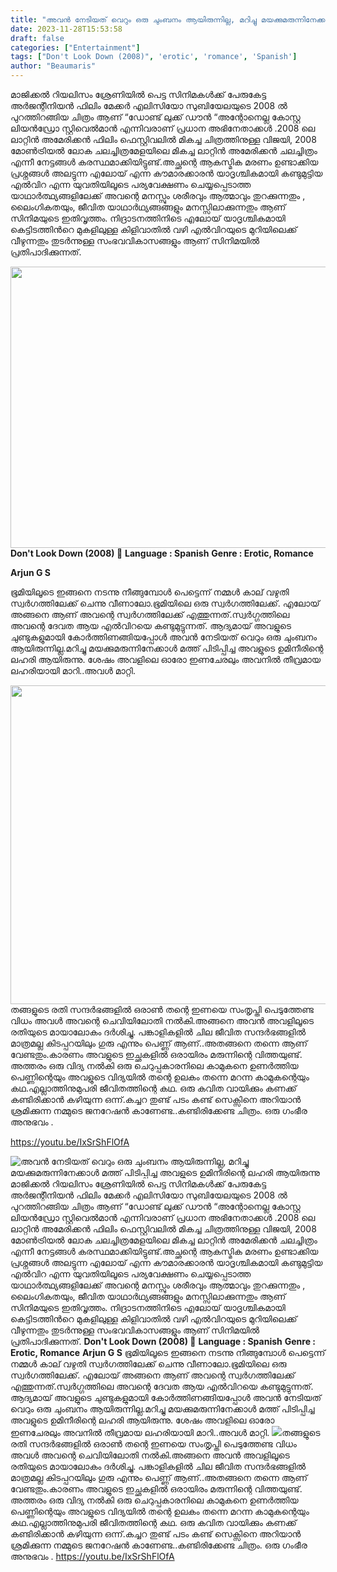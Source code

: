 ```yaml
---
title: "അവൻ നേടിയത് വെറും ഒരു ചുംബനം ആയിരുന്നില്ല, മറിച്ചു മയക്കുമരുന്നിനേക്കാൾ മത്ത് പിടിപ്പിച്ച അവളുടെ ഉമിനീരിന്റെ ലഹരി ആയിരുന്നു"
date: 2023-11-28T15:53:58
draft: false
categories: ["Entertainment"]
tags: ["Don't Look Down (2008)", 'erotic', 'romance', 'Spanish']
author: "Beaumaris"
---
```


മാജിക്കൽ റിയലിസം ശ്രേണിയിൽ പെട്ട സിനിമകൾക്ക് പേരുകേട്ട അർജന്റീനിയൻ ഫിലിം മേക്കർ എലിസിയോ സുബിയേലയുടെ 2008 ൽ പുറത്തിറങ്ങിയ ചിത്രം ആണ് “ഡോണ്ട് ലുക്ക് ഡൗൻ “അന്റോനെല്ല കോസ്റ്റ ലിയൻഡ്രോ സ്റ്റിവെൽമാൻ എന്നിവരാണ് പ്രധാന അഭിനേതാക്കൾ .2008 ലെ ലാറ്റിൻ അമേരിക്കൻ ഫിലിം ഫെസ്റ്റിവലിൽ മികച്ച ചിത്രത്തിനുള്ള വിജയി, 2008 മോൺ‌ട്രിയൽ‌ ലോക ചലച്ചിത്രമേളയിലെ മികച്ച ലാറ്റിൻ അമേരിക്കൻ‌ ചലച്ചിത്രം എന്നീ നേട്ടങ്ങൾ കരസ്ഥമാക്കിയിട്ടുണ്ട്.അച്ഛന്റെ ആകസ്മിക മരണം ഉണ്ടാക്കിയ പ്രശ്നങ്ങൾ അലട്ടുന്ന എലോയ് എന്ന കൗമാരക്കാരൻ യാദൃശ്ചികമായി കണ്ടുമുട്ടിയ എൽവിറ എന്ന യുവതിയിലൂടെ പര്യവേക്ഷണം ചെയ്യപ്പെടാത്ത യാഥാർത്ഥ്യങ്ങളിലേക്ക് അവന്റെ മനസ്സും ശരീരവും ആത്മാവും തുറക്കുന്നതും , ലൈംഗികതയും, ജീവിത യാഥാർഥ്യങ്ങങ്ങളും മനസ്സിലാക്കുന്നതും ആണ് സിനിമയുടെ ഇതിവൃത്തം. നിദ്രാടനത്തിനിടെ എലോയ് യാദൃശ്ചികമായി കെട്ടിടത്തിന്‍റെ മുകളിലുള്ള കിളിവാതില്‍ വഴി എൽവിറയുടെ മുറിയിലെക്ക് വീഴുന്നതും തുടർന്നുള്ള സംഭവവികാസങ്ങളും ആണ് സിനിമയിൽ പ്രതിപാദിക്കുന്നത്.

<strong><img class="size-full wp-image-431621 alignnone" src="https://cdn.boolokam.com/articles/2023/11/dqqddqd-1.webp" alt="" width="800" height="450" />Don't Look Down (2008) 🔞</strong>
<strong>Language : Spanish</strong>
<strong>Genre : Erotic, Romance</strong>

<strong>Arjun G S</strong>

ഭൂമിയിലൂടെ ഇങ്ങനെ നടന്നു നീങ്ങുമ്പോൾ പെട്ടെന്ന് നമ്മൾ കാല് വഴുതി സ്വർഗത്തിലേക്ക് ചെന്നു വീണാലോ.ഭൂമിയിലെ ഒരു സ്വർഗത്തിലേക്ക്. എലോയ് അങ്ങനെ ആണ് അവന്റെ സ്വർഗത്തിലേക്ക് എത്തുന്നത്.സ്വർഗ്ഗത്തിലെ അവന്റെ ദേവത ആയ എൽവിറയെ കണ്ടുമുട്ടുന്നത്. ആദ്യമായ് അവളുടെ ചുണ്ടുകളുമായി കോർത്തിണങ്ങിയപ്പോൾ അവൻ നേടിയത് വെറും ഒരു ചുംബനം ആയിരുന്നില്ല.മറിച്ചു മയക്കുമരുന്നിനേക്കാൾ മത്ത് പിടിപ്പിച്ച അവളുടെ ഉമിനീരിന്റെ ലഹരി ആയിരുന്നു. ശേഷം അവളിലെ ഓരോ ഇണചേരലും അവനിൽ തീവ്രമായ ലഹരിയായി മാറി..അവൾ മാറ്റി.

<img class="size-full wp-image-431620 aligncenter" src="https://cdn.boolokam.com/articles/2023/11/qdqddqfff.jpg" alt="" width="765" height="510" />തങ്ങളുടെ രതി സന്ദർഭങ്ങളിൽ ഒരാൺ തന്റെ ഇണയെ സംതൃപ്തി പെടുത്തേണ്ട വിധം അവൾ അവന്റെ ചെവിയിലോതി നൽകി.അങ്ങനെ അവൻ അവളിലൂടെ രതിയുടെ മായാലോകം ദർശിച്ചു.
പങ്കാളികളിൽ ചില ജീവിത സന്ദർഭങ്ങളിൽ മാത്രമല്ല കിടപ്പറയിലും ഗുരു എന്നും പെണ്ണ് ആണ്..അതങ്ങനെ തന്നെ ആണ് വേണ്ടതും.കാരണം അവളുടെ ഇച്ഛകളിൽ ഒരായിരം മരുന്നിന്റെ വിത്തയുണ്ട്.
അത്തരം ഒരു വിദ്യ നൽകി ഒരു ചെറുപ്പകാരനിലെ കാമുകനെ ഉണർത്തിയ പെണ്ണിന്റെയും അവളുടെ വിദ്യയിൽ തന്റെ ഉലകം തന്നെ മറന്ന കാമുകന്റെയും കഥ.എല്ലാത്തിനുമുപരി ജീവിതത്തിന്റെ കഥ.
ഒരു കവിത വായിക്കും കണക്ക് കണ്ടിരിക്കാൻ കഴിയുന്ന ഒന്ന്.കച്ചറ തുണ്ട് പടം കണ്ട് സെക്സിനെ അറിയാൻ ശ്രമിക്കുന്ന നമ്മുടെ ജനറേഷൻ കാണേണ്ട..കണ്ടിരിക്കേണ്ട ചിത്രം. ഒരു ഗംഭീര അനുഭവം .

https://youtu.be/IxSrShFlOfA


![അവൻ നേടിയത് വെറും ഒരു ചുംബനം ആയിരുന്നില്ല, മറിച്ചു മയക്കുമരുന്നിനേക്കാൾ മത്ത് പിടിപ്പിച്ച അവളുടെ ഉമിനീരിന്റെ ലഹരി ആയിരുന്നു](https://cdn.boolokam.com/articles/2023/11/dqqddqd-1.webp)മാജിക്കൽ റിയലിസം ശ്രേണിയിൽ പെട്ട സിനിമകൾക്ക് പേരുകേട്ട അർജന്റീനിയൻ ഫിലിം മേക്കർ എലിസിയോ സുബിയേലയുടെ 2008 ൽ പുറത്തിറങ്ങിയ ചിത്രം ആണ് “ഡോണ്ട് ലുക്ക് ഡൗൻ “അന്റോനെല്ല കോസ്റ്റ ലിയൻഡ്രോ സ്റ്റിവെൽമാൻ എന്നിവരാണ് പ്രധാന അഭിനേതാക്കൾ .2008 ലെ ലാറ്റിൻ അമേരിക്കൻ ഫിലിം ഫെസ്റ്റിവലിൽ മികച്ച ചിത്രത്തിനുള്ള വിജയി, 2008 മോൺ‌ട്രിയൽ‌ ലോക ചലച്ചിത്രമേളയിലെ മികച്ച ലാറ്റിൻ അമേരിക്കൻ‌ ചലച്ചിത്രം എന്നീ നേട്ടങ്ങൾ കരസ്ഥമാക്കിയിട്ടുണ്ട്.അച്ഛന്റെ ആകസ്മിക മരണം ഉണ്ടാക്കിയ പ്രശ്നങ്ങൾ അലട്ടുന്ന എലോയ് എന്ന കൗമാരക്കാരൻ യാദൃശ്ചികമായി കണ്ടുമുട്ടിയ എൽവിറ എന്ന യുവതിയിലൂടെ പര്യവേക്ഷണം ചെയ്യപ്പെടാത്ത യാഥാർത്ഥ്യങ്ങളിലേക്ക് അവന്റെ മനസ്സും ശരീരവും ആത്മാവും തുറക്കുന്നതും , ലൈംഗികതയും, ജീവിത യാഥാർഥ്യങ്ങങ്ങളും മനസ്സിലാക്കുന്നതും ആണ് സിനിമയുടെ ഇതിവൃത്തം. നിദ്രാടനത്തിനിടെ എലോയ് യാദൃശ്ചികമായി കെട്ടിടത്തിന്‍റെ മുകളിലുള്ള കിളിവാതില്‍ വഴി എൽവിറയുടെ മുറിയിലെക്ക് വീഴുന്നതും തുടർന്നുള്ള സംഭവവികാസങ്ങളും ആണ് സിനിമയിൽ പ്രതിപാദിക്കുന്നത്. **Don't Look Down (2008) 🔞** **Language : Spanish** **Genre : Erotic, Romance** **Arjun G S** ഭൂമിയിലൂടെ ഇങ്ങനെ നടന്നു നീങ്ങുമ്പോൾ പെട്ടെന്ന് നമ്മൾ കാല് വഴുതി സ്വർഗത്തിലേക്ക് ചെന്നു വീണാലോ.ഭൂമിയിലെ ഒരു സ്വർഗത്തിലേക്ക്. എലോയ് അങ്ങനെ ആണ് അവന്റെ സ്വർഗത്തിലേക്ക് എത്തുന്നത്.സ്വർഗ്ഗത്തിലെ അവന്റെ ദേവത ആയ എൽവിറയെ കണ്ടുമുട്ടുന്നത്. ആദ്യമായ് അവളുടെ ചുണ്ടുകളുമായി കോർത്തിണങ്ങിയപ്പോൾ അവൻ നേടിയത് വെറും ഒരു ചുംബനം ആയിരുന്നില്ല.മറിച്ചു മയക്കുമരുന്നിനേക്കാൾ മത്ത് പിടിപ്പിച്ച അവളുടെ ഉമിനീരിന്റെ ലഹരി ആയിരുന്നു. ശേഷം അവളിലെ ഓരോ ഇണചേരലും അവനിൽ തീവ്രമായ ലഹരിയായി മാറി..അവൾ മാറ്റി. ![](https://cdn.boolokam.com/articles/2023/11/qdqddqfff.jpg)തങ്ങളുടെ രതി സന്ദർഭങ്ങളിൽ ഒരാൺ തന്റെ ഇണയെ സംതൃപ്തി പെടുത്തേണ്ട വിധം അവൾ അവന്റെ ചെവിയിലോതി നൽകി.അങ്ങനെ അവൻ അവളിലൂടെ രതിയുടെ മായാലോകം ദർശിച്ചു. പങ്കാളികളിൽ ചില ജീവിത സന്ദർഭങ്ങളിൽ മാത്രമല്ല കിടപ്പറയിലും ഗുരു എന്നും പെണ്ണ് ആണ്..അതങ്ങനെ തന്നെ ആണ് വേണ്ടതും.കാരണം അവളുടെ ഇച്ഛകളിൽ ഒരായിരം മരുന്നിന്റെ വിത്തയുണ്ട്. അത്തരം ഒരു വിദ്യ നൽകി ഒരു ചെറുപ്പകാരനിലെ കാമുകനെ ഉണർത്തിയ പെണ്ണിന്റെയും അവളുടെ വിദ്യയിൽ തന്റെ ഉലകം തന്നെ മറന്ന കാമുകന്റെയും കഥ.എല്ലാത്തിനുമുപരി ജീവിതത്തിന്റെ കഥ. ഒരു കവിത വായിക്കും കണക്ക് കണ്ടിരിക്കാൻ കഴിയുന്ന ഒന്ന്.കച്ചറ തുണ്ട് പടം കണ്ട് സെക്സിനെ അറിയാൻ ശ്രമിക്കുന്ന നമ്മുടെ ജനറേഷൻ കാണേണ്ട..കണ്ടിരിക്കേണ്ട ചിത്രം. ഒരു ഗംഭീര അനുഭവം . https://youtu.be/IxSrShFlOfA
